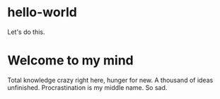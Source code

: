 # hello-world
Let's do this. 
<h1> Welcome to my mind </h1>
<p> Total knowledge crazy right here, hunger for new. A thousand of ideas unfinished. Procrastination is my middle name. So sad.</p>
